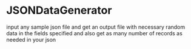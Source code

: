 # JSONDataGenerator
input any sample json file and get an output file with necessary random data in the fields specified and also get as many number of records as needed in your json
